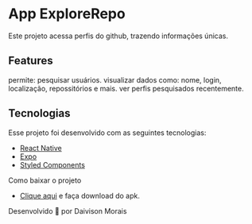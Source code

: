 # App ExploreRepo
Este projeto acessa perfis do github, trazendo informações únicas.

## Features
permite: pesquisar usuários.
visualizar dados como: nome, login, localização, repossitórios e mais.
ver perfis pesquisados recentemente.

## Tecnologias
Esse projeto foi desenvolvido com as seguintes tecnologias:

- [React Native](https://reactnative.dev/)
- [Expo](https://docs.expo.dev/)
- [Styled Components](https://styled-components.com/)

Como baixar o projeto
- [Clique aqui](./.github/app-prfofile-github.apk) e faça download do apk.


Desenvolvido 💜 por Daivison Morais
